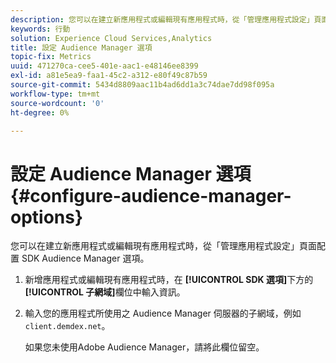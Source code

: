 ```yaml
---
description: 您可以在建立新應用程式或編輯現有應用程式時，從「管理應用程式設定」頁面配置 SDK Audience Manager 選項。
keywords: 行動
solution: Experience Cloud Services,Analytics
title: 設定 Audience Manager 選項
topic-fix: Metrics
uuid: 471270ca-cee5-401e-aac1-e48146ee8399
exl-id: a81e5ea9-faa1-45c2-a312-e80f49c87b59
source-git-commit: 5434d8809aac11b4ad6dd1a3c74dae7dd98f095a
workflow-type: tm+mt
source-wordcount: '0'
ht-degree: 0%

---
```


# 設定 Audience Manager 選項{#configure-audience-manager-options}

您可以在建立新應用程式或編輯現有應用程式時，從「管理應用程式設定」頁面配置 SDK Audience Manager 選項。

1. 新增應用程式或編輯現有應用程式時，在 **[!UICONTROL SDK 選項]**&#x200B;下方的&#x200B;**[!UICONTROL 子網域]**&#x200B;欄位中輸入資訊。

1. 輸入您的應用程式所使用之 Audience Manager 伺服器的子網域，例如 `client.demdex.net`。

   如果您未使用Adobe Audience Manager，請將此欄位留空。
